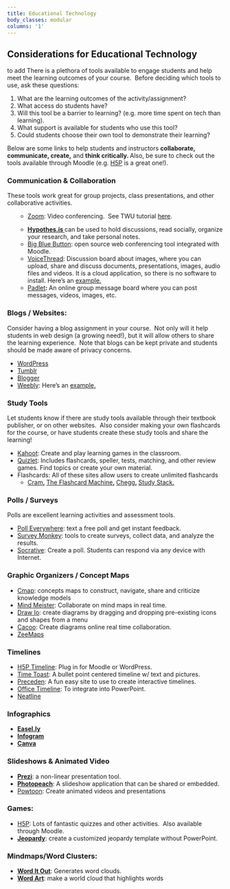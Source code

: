```yaml
---
title: Educational Technology
body_classes: modular
columns: '1'
---
```


## Considerations for Educational Technology

to add
​There is a plethora of tools available to engage students and help meet the learning outcomes of your course.&nbsp; Before deciding which tools to use, ask these questions:
<ol>
 	<li>What are the learning outcomes of the activity/assignment?</li>
 	<li>What access do students have?</li>
 	<li>Will this tool be a barrier to learning? (e.g. more time spent on tech than learning).</li>
 	<li>What support is available for students who use this tool?</li>
 	<li>Could students choose their own tool to demonstrate their learning?</li>
</ol>
Below are some links to help students and instructors&nbsp;<strong>collaborate, communicate, create,</strong>&nbsp;and&nbsp;<strong>think critically. </strong>Also, be sure to check out the tools available through Moodle (e.g. <a href="https://h5p.org/">H5P</a> is a great one!).
<h3>​
<strong>​Communication &amp; Collaboration</strong></h3>
These tools work great for group projects, class presentations, and other collaborative activities.
<ul>
 	<li style="list-style-type: none;">
<ul>
 	<li><a href="http://create.twu.ca/help/online-learning-on-ramp/running-a-session/conferencing">Zoom</a>: Video conferencing.&nbsp; See TWU tutorial <a href="http://create.twu.ca/help/online-learning-on-ramp/running-a-session/conferencing">here</a>.</li>
</ul>
</li>
</ul>
<ul>
 	<li style="list-style-type: none;">
<ul>
 	<li><a href="https://web.hypothes.is/"><strong>Hypothes.is&nbsp;</strong></a>can be used to hold discussions, read socially, organize your research, and take personal notes.&nbsp;</li>
 	<li><a href="https://bigbluebutton.org/">Big Blue Button</a>: open source web conferencing tool integrated with Moodle.</li>
 	<li><a href="http://voicethread.com/">VoiceThread</a>: Discussion board about images, where you can upload, share and discuss documents, presentations, images, audio files and videos. It is a cloud application, so there is no software to install. Here’s an&nbsp;<a href="http://voicethread.com/#q+.b67978.i350123">example.</a></li>
 	<li><a href="http://padlet.com/">Padlet</a><strong>: </strong>An online group message board where you can post messages, videos, images, etc.</li>
</ul>
</li>
</ul>
<h3><strong>Blogs / Websites:</strong></h3>
Consider having a blog assignment in your course.&nbsp; Not only will it help students in web design (a growing need!), but it will allow others to share the learning experience.&nbsp; Note that blogs can be kept private and students should be made aware of privacy concerns.
<ul>
 	<li><a href="http://wordpress.com/">WordPress</a></li>
 	<li><a href="http://www.tumblr.com/">Tumblr</a></li>
 	<li><a href="http://www.blogger.com/">Blogger</a></li>
 	<li><a href="http://www.weebly.com/">Weebly</a>: Here’s an&nbsp;<a href="http://digital-toolbox.weebly.com/">example.</a></li>
</ul>
<h3><strong>Study Tools</strong></h3>
Let students know if there are study tools available through their textbook publisher, or on other websites.&nbsp; Also consider making your own flashcards for the course, or have students create these study tools and share the learning!
<ul>
 	<li><a href="https://getkahoot.com/">Kahoot</a>: Create and play learning games in the classroom.</li>
 	<li><a href="http://quizlet.com/">Quizlet</a>: Includes flashcards, speller, tests, matching, and other review games. Find topics or create your own material.</li>
 	<li>Flashcards: All of these sites allow users to create unlimited flashcards
<ul>
 	<li><a href="https://www.cram.com/">Cram</a><strong>,&nbsp;</strong><a href="http://www.flashcardmachine.com/">The Flashcard Machine</a><strong>,</strong><strong>&nbsp;</strong><a href="https://www.chegg.com/flashcards">Chegg</a><strong>,&nbsp;</strong><a href="http://www.studystack.com/">Study Stack.</a></li>
</ul>
</li>
</ul>
<h3><strong>Polls / Surveys</strong></h3>
Polls are excellent learning activities and assessment tools.
<ul>
 	<li><a href="http://www.polleverywhere.com/">Poll Everywhere</a>: text a free poll and get instant feedback.</li>
 	<li><a href="https://www.surveymonkey.com/">Survey Monkey</a>: tools to create surveys, collect data, and analyze the results.</li>
 	<li><a href="https://www.socrative.com/higher-ed/">Socrative</a>: Create a poll. Students can respond via any device with Internet.</li>
</ul>
<h3><strong>Graphic Organizers / Concept Maps</strong></h3>
<ul>
 	<li><a href="http://cmap.ihmc.us/">Cmap</a>: concepts maps to construct, navigate, share and criticize knowledge models</li>
 	<li><a href="https://www.mindmeister.com/">Mind Meister</a>: Collaborate on mind maps in real time.</li>
 	<li><a href="https://www.draw.io/">Draw Io</a>: create diagrams by dragging and dropping pre-existing icons and shapes from a menu</li>
 	<li><a href="https://cacoo.com/">Cacoo</a>: Create diagrams online real time collaboration.</li>
 	<li><a href="https://www.zeemaps.com/">ZeeMaps</a></li>
</ul>
<h3><strong>Timelines</strong></h3>
<ul>
 	<li><a href="https://h5p.org/timeline">H5P Timeline</a>: Plug in for Moodle or WordPress.</li>
 	<li><a href="http://www.timetoast.com/">Time Toast</a>: A bullet point centered timeline w/ text and pictures.</li>
 	<li><a href="http://www.preceden.com/">Preceden</a>: A fun easy site to use to create interactive timelines.</li>
 	<li><a href="http://www.officetimeline.com/">Office Timeline</a>: To integrate into PowerPoint.</li>
 	<li><a href="http://neatline.org/">Neatline</a></li>
</ul>
<h3><strong>Infographics</strong></h3>
<ul>
 	<li><a href="http://www.easel.ly/"><strong>Easel.ly</strong></a></li>
 	<li><a href="http://infogr.am/"><strong>Infogram</strong></a></li>
 	<li><a href="https://www.canva.com/create/infographics/"><strong>Canva</strong></a></li>
</ul>
<h3><strong>Slideshows &amp; Animated Video</strong></h3>
<ul>
 	<li><a href="http://prezi.com/"><strong>Prezi</strong></a>: a non-linear presentation tool.&nbsp;</li>
 	<li><a href="http://photopeach.com/"><strong>Photopeach</strong></a>: A slideshow application that can be shared or embedded.&nbsp;</li>
 	<li><a href="http://www.powtoon.com/">Powtoon</a>: Create animated videos and presentations</li>
</ul>
<h3><strong>Games:</strong></h3>
<ul>
 	<li><a href="https://h5p.org/content-types-and-applications">H5P</a>: Lots of fantastic quizzes and other activities.&nbsp; Also available through Moodle.</li>
 	<li><a href="https://jeopardylabs.com/"><strong>Jeopardy</strong></a>: create a customized jeopardy template without PowerPoint.&nbsp;</li>
</ul>
<h3><strong>Mindmaps/Word Clusters:</strong></h3>
<ul>
 	<li><a href="http://worditout.com/"><strong>Word It Out</strong></a>: Generates word clouds.&nbsp;</li>
 	<li><a href="https://wordart.com/"><strong>Word Art</strong></a>: make a world cloud that highlights words&nbsp;</li>
</ul>
